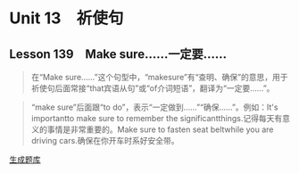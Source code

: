 ﻿ # Unit 13　祈使句
 ## Lesson 139　Make sure……一定要……
 
> 在“Make sure……”这个句型中，“makesure”有“查明、确保”的意思，用于祈使句后面常接“that宾语从句”或“of介词短语”，翻译为“一定要……”。

> “make sure”后面跟“to do”，表示“一定做到……”“确保……”。例如：It's importantto make sure to remember the significantthings.记得每天有意义的事情是非常重要的。Make sure to fasten seat beltwhile you are driving cars.确保在你开车时系好安全带。


 [生成题库](./question/f139.json)